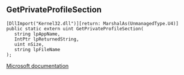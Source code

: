 ## GetPrivateProfileSection

```
[DllImport("Kernel32.dll")][return: MarshalAs(UnmanagedType.U4)]
public static extern uint GetPrivateProfileSection(
   string lpAppName,
   IntPtr lpReturnedString,
   uint nSize,
   string lpFileName
);
```

[Microsoft documentation](https://docs.microsoft.com/en-us/windows/win32/api/winbase/nf-winbase-getprivateprofilesectionw)
